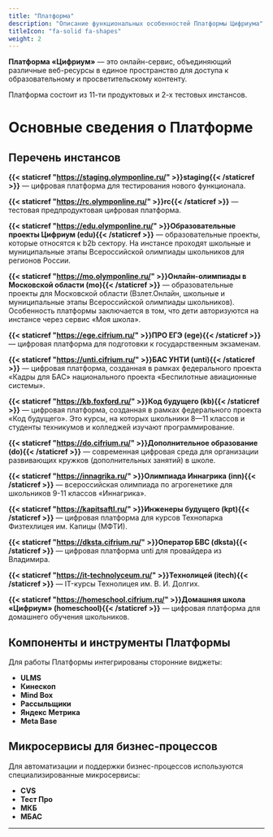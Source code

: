 ```yaml
---
title: "Платформа"
description: "Описание функциональных особенностей Платформы Цифриума"
titleIcon: "fa-solid fa-shapes"
weight: 2
---
```


**Платформа «Цифриум»** — это онлайн-сервис, объединяющий различные веб-ресурсы в единое пространство для доступа к образовательному и просветительскому контенту.

Платформа состоит из 11-ти продуктовых и 2-х тестовых инстансов.

# Основные сведения о Платформе

## Перечень инстансов

**{{< staticref "https://staging.olymponline.ru/" >}}staging{{< /staticref >}}** — цифровая платформа для тестирования нового функционала.

**{{< staticref "https://rc.olymponline.ru/" >}}rc{{< /staticref >}}** — тестовая предпродуктовая цифровая платформа.

**{{< staticref "https://edu.olymponline.ru/" >}}Образовательные проекты Цифриум (edu){{< /staticref >}}** — образовательные проекты, которые относятся к b2b сектору.  На инстансе проходят школьные и муниципальные этапы Всероссийской олимпиады школьников для  регионов России.

**{{< staticref "https://mo.olymponline.ru/" >}}Онлайн-олимпиады в Московской области (mo){{< /staticref >}}** — образовательные проекты для Московской области (Взлет.Онлайн, школьные и муниципальные этапы Всероссийской олимпиады школьников). Особенность платформы заключается в том, что дети авторизуются на инстансе через сервис «Моя школа».

**{{< staticref "https://ege.cifrium.ru/" >}}ПРО ЕГЭ (ege){{< /staticref >}}** — цифровая платформа для подготовки к государственным экзаменам.

**{{< staticref "https://unti.cifrium.ru/" >}}БАС УНТИ (unti){{< /staticref >}}** — цифровая платформа, созданная в рамках федерального проекта «Кадры для БАС» национального проекта «Беспилотные авиационные системы». 

**{{< staticref "https://kb.foxford.ru/" >}}Код будущего (kb){{< /staticref >}}** — цифровая платформа, созданная в рамках федерального проекта «Код будущего». Это курсы, на которых школьники 8—11 классов и студенты техникумов и колледжей изучают программирование.

**{{< staticref "https://do.cifrium.ru/" >}}Дополнительное образование (do){{< /staticref >}}** — современная цифровая среда для организации развивающих кружков (дополнительных занятий) в школе. 

**{{< staticref "https://innagrika.ru/" >}}Олимпиада Иннагрика (inn){{< /staticref >}}** — всероссийская олимпиада по агрогенетике для школьников 9-11 классов «Иннагрика».

**{{< staticref "https://kapitsaftl.ru/" >}}Инженеры будущего (kpt){{< /staticref >}}** — цифровая платформа для курсов Технопарка Физтехлицея им. Капицы (МФТИ).

**{{< staticref "https://dksta.cifrium.ru/" >}}Оператор БВС (dksta){{< /staticref >}}** — цифровая платформа unti для провайдера из Владимира.

**{{< staticref "https://it-technolyceum.ru/" >}}Технолицей (itech){{< /staticref >}}** — IT-курсы Технолицея им. В. И. Долгих.

**{{< staticref "https://homeschool.cifrium.ru/" >}}Домашняя школа «Цифриум» (homeschool){{< /staticref >}}** — цифровая платформа для домашнего обучения школьников. 

## Компоненты и инструменты Платформы

Для работы Платформы интегрированы сторонние виджеты:

- **ULMS**
- **Кинескоп**
- **Mind Box**
- **Рассыльщики**
- **Яндекс Метрика**
- **Meta Base**

## Микросервисы для бизнес-процессов

Для автоматизации и поддержки бизнес-процессов используются специализированные микросервисы:

- **CVS**
- **Тест Про**
- **МКБ**
- **МБАС**

---